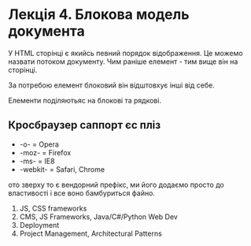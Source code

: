 # Лекція 4. Блокова модель документа

У HTML сторінці є якийсь певний порядок відображення. Це можемо назвати потоком документу. Чим раніше елемент - тим вище він на сторінці. 

За потребою елемент блоковий він відштовхує інші від себе.

Елементи поділяютьяс на блокові та рядкові. 

## Кросбраузер саппорт єс пліз

- -о- = Opera
- -moz- = Firefox
- -ms- = IE8
- -webkit- = Safari, Chrome

ото зверху то є вендорний префікс, ми його додаємо просто до властивості і все воно бамбуриться файно.

1. JS, CSS frameworks
2. CMS, JS Frameworks, Java/C#/Python Web Dev
3. Deployment
4. Project Management, Architectural Patterns 